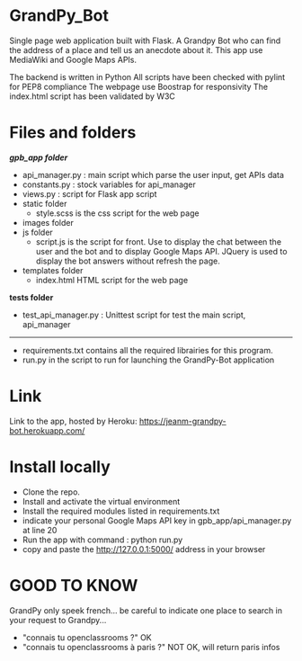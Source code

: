 # GrandPy_Bot
Single page web application built with Flask. 
A Grandpy Bot who can find the address of a place and tell us an anecdote about it. 
This app use MediaWiki and Google Maps APIs.

The backend is written in Python 
All scripts have been checked with pylint for PEP8 compliance
The webpage use Boostrap for responsivity
The index.html script has been validated by W3C


# Files and folders

___gpb_app folder___
- api_manager.py : main script which parse the user input, get APIs data
- constants.py : stock variables for api_manager
- views.py : script for Flask app script
- static folder
    - style.scss is the css script for the web page
- images folder
- js folder
    - script.js is the script for front. Use to display the chat between the user and the bot and 
    to display Google Maps API. JQuery is used to display the bot answers without refresh the page.
- templates folder
    - index.html HTML script for the web page

__tests folder__
- test_api_manager.py : Unittest script for test the main script, api_manager

____
- requirements.txt contains all the required librairies for this program.
- run.py in the script to run for launching the GrandPy-Bot application

# Link

Link to the app, hosted by Heroku: https://jeanm-grandpy-bot.herokuapp.com/

# Install locally
- Clone the repo.
- Install and activate the virtual environment
- Install the required modules listed in requirements.txt
- indicate your personal Google Maps API key in gpb_app/api_manager.py at line 20
- Run the app with command : python run.py
- copy and paste the http://127.0.0.1:5000/ address in your browser

# GOOD TO KNOW
GrandPy only speek french...
be careful to indicate one place to search in your request to Grandpy...
- "connais tu openclassrooms ?" OK
- "connais tu openclassrooms à paris ?" NOT OK, will return paris infos

